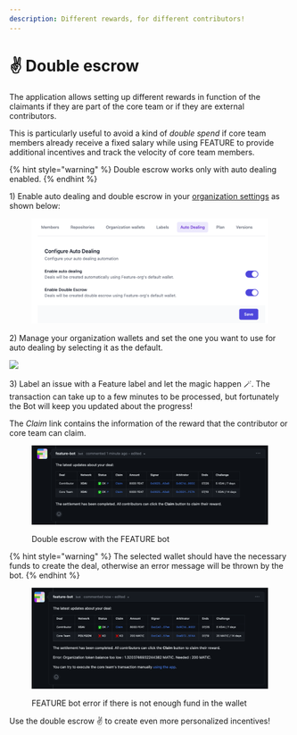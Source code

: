 ```yaml
---
description: Different rewards, for different contributors!
---
```


# ✌ Double escrow

The application allows setting up different rewards in function of the claimants if they are part of the core team or if they are external contributors.

This is particularly useful to avoid a kind of _double spend_ if core team members already receive a fixed salary while using FEATURE to provide additional incentives and track the velocity of core team members.

{% hint style="warning" %}
Double escrow works only with auto dealing enabled.
{% endhint %}

1\) Enable auto dealing and double escrow in your [organization settings](https://dashboard.feature.sh/settings/wallets) as shown below:

<figure><img src="../.gitbook/assets/capture-dashboard-settings-double-escrow.png" alt=""><figcaption></figcaption></figure>

2\) Manage your organization wallets and set the one you want to use for auto dealing by selecting it as the default.

![](../.gitbook/assets/select\_organization\_wallet.png)

3\) Label an issue with a Feature label and let the magic happen 🪄. The transaction can take up to a few minutes to be processed, but fortunately the Bot will keep you updated about the progress!

The _Claim_ link contains the information of the reward that the contributor or core team can claim.

<figure><img src="../.gitbook/assets/capture-github-double-escrow-label.png" alt=""><figcaption><p>Double escrow with the FEATURE bot</p></figcaption></figure>

{% hint style="warning" %}
The selected wallet should have the necessary funds to create the deal, otherwise an error message will be thrown by the bot.
{% endhint %}

<figure><img src="../.gitbook/assets/capture-github-double-escrow-fail.png" alt=""><figcaption><p>FEATURE bot error if there is not enough fund in the wallet</p></figcaption></figure>

Use the double escrow ✌️ to create even more personalized incentives!
